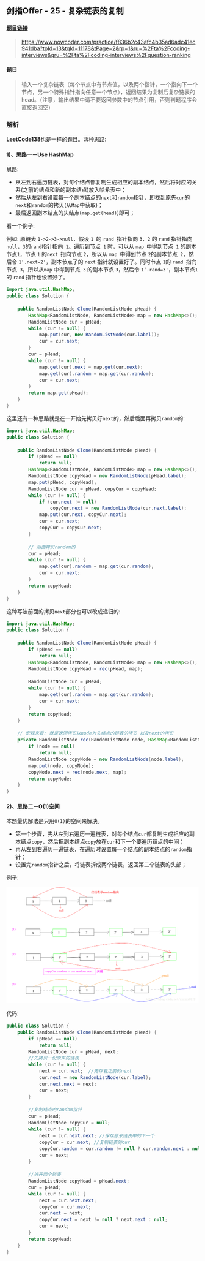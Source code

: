 ## 剑指Offer - 25 - 复杂链表的复制

#### [题目链接](https://www.nowcoder.com/practice/f836b2c43afc4b35ad6adc41ec941dba?tpId=13&tqId=11178&tPage=2&rp=1&ru=%2Fta%2Fcoding-interviews&qru=%2Fta%2Fcoding-interviews%2Fquestion-ranking)

> https://www.nowcoder.com/practice/f836b2c43afc4b35ad6adc41ec941dba?tpId=13&tqId=11178&tPage=2&rp=1&ru=%2Fta%2Fcoding-interviews&qru=%2Fta%2Fcoding-interviews%2Fquestion-ranking

#### 题目

> 输入一个复杂链表（每个节点中有节点值，以及两个指针，一个指向下一个节点，另一个特殊指针指向任意一个节点），返回结果为复制后复杂链表的head。（注意，输出结果中请不要返回参数中的节点引用，否则判题程序会直接返回空）

### 解析

[**LeetCode138**](https://github.com/ZXZxin/ZXNotes/blob/master/%E5%88%B7%E9%A2%98/LeetCode/Data%20Structure/List/LeetCode%20-%20138.%20Copy%20List%20with%20Random%20Pointer(%E5%90%AB%E6%9C%89%E9%9A%8F%E6%9C%BA%E6%8C%87%E9%92%88%E7%9A%84%E9%93%BE%E8%A1%A8%E7%9A%84%E6%8B%B7%E8%B4%9D).md)也是一样的题目。两种思路:

#### 1)、思路一－Use HashMap

思路:

- 从左到右遍历链表，对每个结点都复制生成相应的副本结点，然后将对应的关系(之前的结点和新的副本结点)放入哈希表中；
- 然后从左到右设置每一个副本结点的`next`和`random`指针，即找到原先`cur`的`next`和`random`的拷贝(从`Map`中获取)；
- 最后返回副本结点的头结点(`map.get(head)`)即可；

看一个例子:

例如: 原链表 `1->2->3->null`，假设 `1 `的 `rand `指针指向 `3`，`2` 的 `rand` 指针指向 `null`，`3`的`rand`指针指向` 1`。遍历到节点` 1` 时，可以从 `map `中得到节点` 1` 的副本节点`1`，节点 `1` 的`next `指向节点 `2`，所以从 `map `中得到节点 `2`的副本节点` 2`，然后令 `1’.next=2'`，副本节点了的 `next` 指针就设置好了。同时节点 `1`的 `rand `指向节点` 3`，所以从`map` 中得到节点` 3` 的副本节点 `3`，然后令 `1‘.rand=3'`，副本节点`1`的 `rand` 指针也设置好了。

```java
import java.util.HashMap;
public class Solution {

    public RandomListNode Clone(RandomListNode pHead) {
        HashMap<RandomListNode, RandomListNode> map = new HashMap<>();
        RandomListNode cur = pHead;
        while (cur != null) {
            map.put(cur, new RandomListNode(cur.label));
            cur = cur.next;
        }
        cur = pHead;
        while (cur != null) {
            map.get(cur).next = map.get(cur.next);
            map.get(cur).random = map.get(cur.random);
            cur = cur.next;
        }
        return map.get(pHead);
    }
}
```

这里还有一种思路就是在一开始先拷贝好`next`的，然后后面再拷贝`random`的:

```java
import java.util.HashMap;
public class Solution {

    public RandomListNode Clone(RandomListNode pHead) {
        if (pHead == null)
            return null;
        HashMap<RandomListNode, RandomListNode> map = new HashMap<>();
        RandomListNode copyHead = new RandomListNode(pHead.label);
        map.put(pHead, copyHead);
        RandomListNode cur = pHead, copyCur = copyHead;
        while (cur != null) {
            if (cur.next != null)
                copyCur.next = new RandomListNode(cur.next.label);
            map.put(cur.next, copyCur.next);
            cur = cur.next;
            copyCur = copyCur.next;
        }

        // 后面拷贝random的
        cur = pHead;
        while (cur != null) {
            map.get(cur).random = map.get(cur.random);
            cur = cur.next;
        }
        return copyHead;
    }
}
```

这种写法前面的拷贝`next`部分也可以改成递归的:

```java
import java.util.HashMap;
public class Solution {

    public RandomListNode Clone(RandomListNode pHead) {
        if (pHead == null)
            return null;
        HashMap<RandomListNode, RandomListNode> map = new HashMap<>();
        RandomListNode copyHead = rec(pHead, map);

        RandomListNode cur = pHead;
        while (cur != null) {
            map.get(cur).random = map.get(cur.random);
            cur = cur.next;
        }
        return copyHead;
    }

    // 宏观来看: 就是返回拷贝以node为头结点的链表的拷贝 以及next的拷贝
    private RandomListNode rec(RandomListNode node, HashMap<RandomListNode, RandomListNode> map) {
        if (node == null)
            return null;
        RandomListNode copyNode = new RandomListNode(node.label);
        map.put(node, copyNode);
        copyNode.next = rec(node.next, map);
        return copyNode;
    }
}
```

#### 2)、思路二－O(1)空间

本题最优解法是只用`O(1)`的空间来解决。

* 第一个步骤，先从左到右遍历一遍链表，对每个结点`cur`都复制生成相应的副本结点`copy`，然后把副本结点`copy`放在`cur`和下一个要遍历结点的中间；
* 再从左到右遍历一遍链表，在遍历时设置每一个结点的副本结点的`random`指针；
* 设置完`random`指针之后，将链表拆成两个链表，返回第二个链表的头部；

例子:

![](images/25_s.png)

代码:

```java
public class Solution {
    public RandomListNode Clone(RandomListNode pHead) {
        if (pHead == null)
            return null;
        RandomListNode cur = pHead, next;
        //先拷贝一份原来的链表
        while (cur != null) {
            next = cur.next;  //先存着之前的next
            cur.next = new RandomListNode(cur.label);
            cur.next.next = next;
            cur = next;
        }

        //复制结点的random指针
        cur = pHead;
        RandomListNode copyCur = null;
        while (cur != null) {
            next = cur.next.next; //保存原来链表中的下一个
            copyCur = cur.next; //复制链表的cur
            copyCur.random = cur.random != null ? cur.random.next : null;
            cur = next;
        }

        //拆开两个链表
        RandomListNode copyHead = pHead.next;
        cur = pHead;
        while (cur != null) {
            next = cur.next.next;
            copyCur = cur.next;
            cur.next = next;
            copyCur.next = next != null ? next.next : null;
            cur = next;
        }
        return copyHead;
    }
}

```

